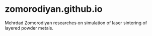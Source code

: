 # zomorodiyan.github.io
Mehrdad Zomorodiyan researches on simulation of laser sintering of layered powder metals.
